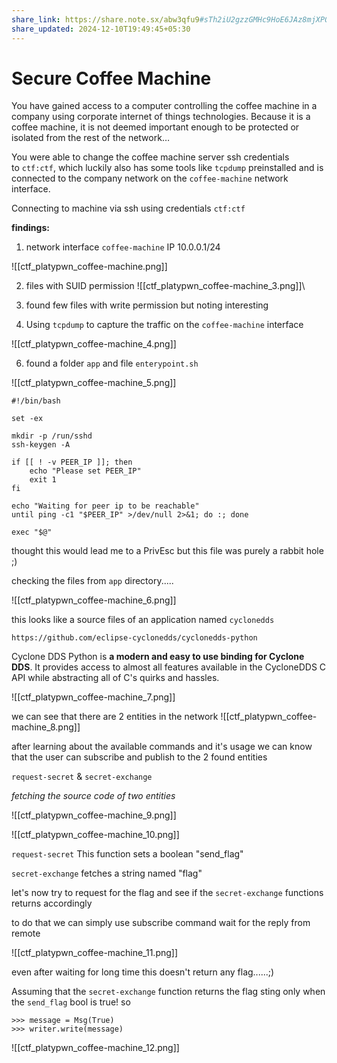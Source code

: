 ```yaml
---
share_link: https://share.note.sx/abw3qfu9#sTh2iU2gzzGMHc9HoE6JAz8mjXPOJw22SM1UU5IOHoM
share_updated: 2024-12-10T19:49:45+05:30
---
```


# Secure Coffee Machine

You have gained access to a computer controlling the coffee machine in a company using corporate internet of things technologies. Because it is a coffee machine, it is not deemed important enough to be protected or isolated from the rest of the network…

You were able to change the coffee machine server ssh credentials to `ctf:ctf`, which luckily also has some tools like `tcpdump` preinstalled and is connected to the company network on the `coffee-machine` network interface.



Connecting to machine via ssh using credentials `ctf:ctf`

**findings:**

1. network interface `coffee-machine`  IP 10.0.0.1/24

![[ctf_platypwn_coffee-machine.png]]

2. files with SUID permission
![[ctf_platypwn_coffee-machine_3.png]]\


3. found few files with write permission but noting interesting 

4. Using `tcpdump` to capture the traffic on the `coffee-machine` interface

![[ctf_platypwn_coffee-machine_4.png]]


6. found a folder `app` and file `enterypoint.sh`

![[ctf_platypwn_coffee-machine_5.png]]

```
#!/bin/bash

set -ex

mkdir -p /run/sshd
ssh-keygen -A

if [[ ! -v PEER_IP ]]; then
	echo "Please set PEER_IP"
	exit 1
fi

echo "Waiting for peer ip to be reachable"
until ping -c1 "$PEER_IP" >/dev/null 2>&1; do :; done

exec "$@"

```

thought this would lead me to a PrivEsc but this file was purely a rabbit hole ;)


checking the files from `app` directory.....

![[ctf_platypwn_coffee-machine_6.png]]

this looks like a source files of an application named `cyclonedds` 

`https://github.com/eclipse-cyclonedds/cyclonedds-python`

Cyclone DDS Python is **a modern and easy to use binding for Cyclone DDS**. It provides access to almost all features available in the CycloneDDS C API while abstracting all of C's quirks and hassles.

![[ctf_platypwn_coffee-machine_7.png]]

we can see that there are 2 entities in the network
![[ctf_platypwn_coffee-machine_8.png]]



after learning about the available commands and it's usage we can know that the user can subscribe and publish to the 2 found entities

`request-secret` &  `secret-exchange`

*fetching the source code of two entities*

![[ctf_platypwn_coffee-machine_9.png]]

![[ctf_platypwn_coffee-machine_10.png]]

`request-secret` This function sets a boolean "send_flag" 

 `secret-exchange` fetches a string named "flag" 

let's now try to request for the flag and see if the  `secret-exchange` functions returns accordingly

to do that we can simply use subscribe command wait for the reply from remote 


![[ctf_platypwn_coffee-machine_11.png]]

even after waiting for long time this doesn't return any flag......;)

Assuming that the  `secret-exchange` function returns the flag sting only when the `send_flag` bool is true!
so 


```
>>> message = Msg(True)
>>> writer.write(message)
```


![[ctf_platypwn_coffee-machine_12.png]]
